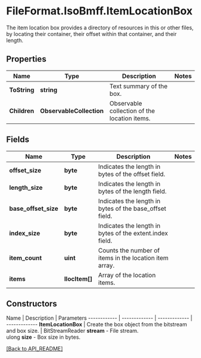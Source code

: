 # FileFormat.IsoBmff.ItemLocationBox

The item location box provides a directory of resources in this or other files, by locating their container, their offset within that container, and their length.

## Properties

Name | Type | Description | Notes
------------ | ------------- | ------------- | -------------
**ToString** | **string** | Text summary of the box. | 
**Children** | **ObservableCollection<IlocItem>** | Observable collection of the location items. | 

## Fields

Name | Type | Description | Notes
------------ | ------------- | ------------- | -------------
**offset_size** | **byte** | Indicates the length in bytes of the offset field. | 
**length_size** | **byte** | Indicates the length in bytes of the length field. | 
**base_offset_size** | **byte** | Indicates the length in bytes of the base_offset field. | 
**index_size** | **byte** | Indicates the length in bytes of the extent.index field. | 
**item_count** | **uint** | Counts the number of items in the location item array. | 
**items** | **IlocItem[]** | Array of the location items. | 

## Constructors

Name | Description | Parameters
------------ | ------------- | ------------- | -------------
**ItemLocationBox** | Create the box object from the bitstream and box size. | BitStreamReader <b>stream</b> - File stream.<br />ulong <b>size</b> - Box size in bytes.

[[Back to API_README]](API_README.md)